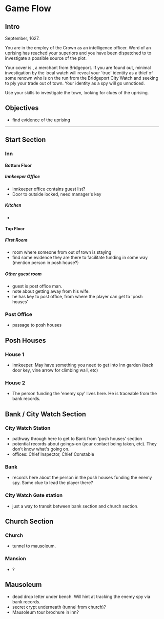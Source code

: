 # Game Flow

## Intro
September, 1627.

You are in the employ of the Crown as an intelligence officer. Word of an uprising has reached your superiors and you have been dispatched to <town name> to investigate a possible source of the plot.

Your cover is <cover name>, a merchant from Bridgeport.  If you are found out, minimal investigation by the local watch will reveal your 'true' identity as a thief of some renown who is on the run from the Bridgeport City Watch and seeking to ply your trade out of town.  Your identity as a spy will go unnoticed.

Use your skills to investigate the town, looking for clues of the uprising.

## Objectives
- find evidence of the uprising
---
## Start Section

### Inn

#### Bottom Floor

##### Innkeeper Office
- Innkeeper office contains guest list?
- Door to outside locked, need manager's key

##### Kitchen
-

#### Top Floor

##### First Room
- room where someone from out of town is staying
- find some evidence they are there to facilitate funding in some way (mention person in posh house?)


#####  Other guest room
- guest is post office man.
- note about getting away from his wife.
- he has key to post office, from where the player can get to 'posh houses'

### Post Office
- passage to posh houses


## Posh Houses

### House 1
- Innkeeper.  May have something you need to get into Inn garden (back door key, vine arrow for climbing wall, etc)

### House 2
- The person funding the 'enemy spy' lives here.  He is traceable from the bank records.  

## Bank / City Watch Section

### City Watch Station
- pathway through here to get to Bank from 'posh houses' section
- potential records about goings-on (your contact being taken, etc).  They don't know what's going on.
- offices: Chief Inspector, Chief Constable

### Bank
- records here about the person in the posh houses funding the enemy spy.  Some clue to lead the player there?

### City Watch Gate station
- just a way to transit between bank section and church section.

## Church Section

### Church
- tunnel to mausoleum.

### Mansion
- ?

## Mausoleum
- dead drop letter under bench. Will hint at tracking the enemy spy via bank records.
- secret crypt underneath (tunnel from church)?
- Mausoleum tour brochure in inn?